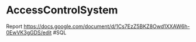 # AccessControlSystem
Report https://docs.google.com/document/d/1Cs7EzZ5BKZ8Owd1XXAW6h-0EwVK3gGDS/edit
#SQL 
